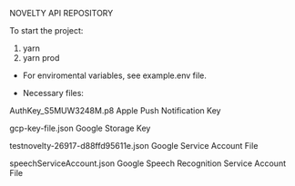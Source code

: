 NOVELTY API REPOSITORY

To start the project:
1. yarn
2. yarn prod


* For enviromental variables, see example.env file.

* Necessary files:

AuthKey_S5MUW3248M.p8       Apple Push Notification Key

gcp-key-file.json       Google Storage Key

testnovelty-26917-d88ffd95611e.json     Google Service Account File

speechServiceAccount.json       Google Speech Recognition Service Account File
